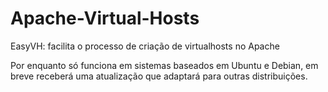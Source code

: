 # Apache-Virtual-Hosts
EasyVH: facilita o processo de criação de virtualhosts no Apache

Por enquanto só funciona em sistemas baseados em Ubuntu e Debian, em breve receberá uma atualização que adaptará para outras distribuições.

